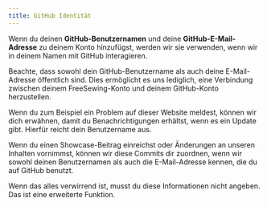 ```yaml
---
title: GitHub Identität
---
```


Wenn du deinen **GitHub-Benutzernamen** und deine **GitHub-E-Mail-Adresse** zu deinem Konto hinzufügst, werden wir sie verwenden, wenn wir in deinem Namen mit GitHub interagieren.

Beachte, dass sowohl dein GitHub-Benutzername als auch deine E-Mail-Adresse öffentlich sind. Dies ermöglicht es uns lediglich, eine Verbindung zwischen deinem FreeSewing-Konto und deinem GitHub-Konto herzustellen.

Wenn du zum Beispiel ein Problem auf dieser Website meldest, können wir dich erwähnen, damit du Benachrichtigungen erhältst, wenn es ein Update gibt. Hierfür reicht dein Benutzername aus.

Wenn du einen Showcase-Beitrag einreichst oder Änderungen an unseren Inhalten vornimmst, können wir diese Commits dir zuordnen, wenn wir sowohl deinen Benutzernamen als auch die E-Mail-Adresse kennen, die du auf GitHub benutzt.

<Note compact>Wenn das alles verwirrend ist, musst du diese Informationen nicht angeben. Das ist eine erweiterte Funktion.</Note>
